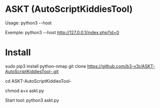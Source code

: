 # ASKT (AutoScriptKiddiesTool)
Usage: python3 --host <full url>

Exemple: python3 --host http://127.0.0.1/index.php?id=0


# Install
sudo pip3 install python-nmap 
git clone https://github.com/b3-v3r/ASKT-AutoScriptKiddiesTool-.git

cd ASKT-AutoScriptKiddiesTool-

chmod a+x askt.py

Start tool: python3 askt.py
